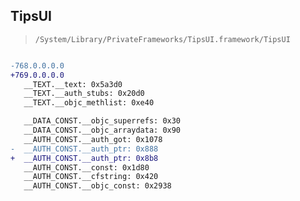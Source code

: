 ## TipsUI

> `/System/Library/PrivateFrameworks/TipsUI.framework/TipsUI`

```diff

-768.0.0.0.0
+769.0.0.0.0
   __TEXT.__text: 0x5a3d0
   __TEXT.__auth_stubs: 0x20d0
   __TEXT.__objc_methlist: 0xe40

   __DATA_CONST.__objc_superrefs: 0x30
   __DATA_CONST.__objc_arraydata: 0x90
   __AUTH_CONST.__auth_got: 0x1078
-  __AUTH_CONST.__auth_ptr: 0x888
+  __AUTH_CONST.__auth_ptr: 0x8b8
   __AUTH_CONST.__const: 0x1d80
   __AUTH_CONST.__cfstring: 0x420
   __AUTH_CONST.__objc_const: 0x2938

```
